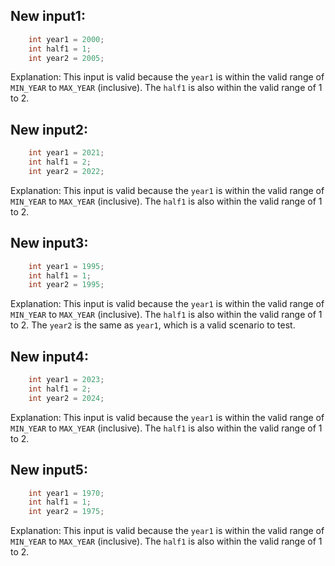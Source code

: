 ## New input1:
```java
    int year1 = 2000;
    int half1 = 1;
    int year2 = 2005;
```
Explanation: This input is valid because the `year1` is within the valid range of `MIN_YEAR` to `MAX_YEAR` (inclusive). The `half1` is also within the valid range of 1 to 2.

## New input2:
```java
    int year1 = 2021;
    int half1 = 2;
    int year2 = 2022;
```
Explanation: This input is valid because the `year1` is within the valid range of `MIN_YEAR` to `MAX_YEAR` (inclusive). The `half1` is also within the valid range of 1 to 2.

## New input3:
```java
    int year1 = 1995;
    int half1 = 1;
    int year2 = 1995;
```
Explanation: This input is valid because the `year1` is within the valid range of `MIN_YEAR` to `MAX_YEAR` (inclusive). The `half1` is also within the valid range of 1 to 2. The `year2` is the same as `year1`, which is a valid scenario to test.

## New input4:
```java
    int year1 = 2023;
    int half1 = 2;
    int year2 = 2024;
```
Explanation: This input is valid because the `year1` is within the valid range of `MIN_YEAR` to `MAX_YEAR` (inclusive). The `half1` is also within the valid range of 1 to 2.

## New input5:
```java
    int year1 = 1970;
    int half1 = 1;
    int year2 = 1975;
```
Explanation: This input is valid because the `year1` is within the valid range of `MIN_YEAR` to `MAX_YEAR` (inclusive). The `half1` is also within the valid range of 1 to 2.